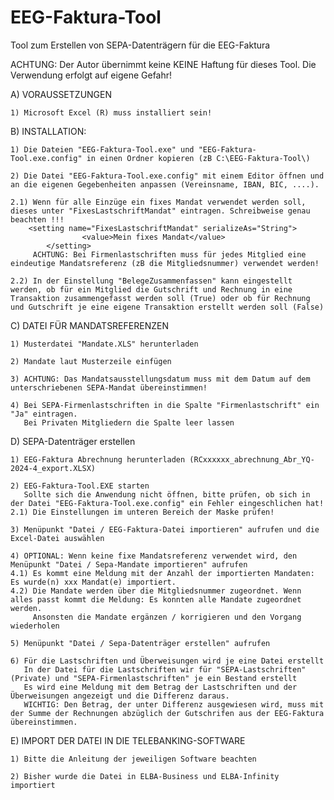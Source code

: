 # EEG-Faktura-Tool
Tool zum Erstellen von SEPA-Datenträgern für die EEG-Faktura

ACHTUNG: Der Autor übernimmt keine KEINE Haftung für dieses Tool. Die Verwendung erfolgt auf eigene Gefahr!

A) VORAUSSETZUNGEN

	1) Microsoft Excel (R) muss installiert sein!

B) INSTALLATION:

	1) Die Dateien "EEG-Faktura-Tool.exe" und "EEG-Faktura-Tool.exe.config" in einen Ordner kopieren (zB C:\EEG-Faktura-Tool\)

	2) Die Datei "EEG-Faktura-Tool.exe.config" mit einem Editor öffnen und an die eigenen Gegebenheiten anpassen (Vereinsname, IBAN, BIC, ....).

	2.1) Wenn für alle Einzüge ein fixes Mandat verwendet werden soll, dieses unter "FixesLastschriftMandat" eintragen. Schreibweise genau beachten !!!
		<setting name="FixesLastschriftMandat" serializeAs="String">
	                <value>Mein fixes Mandat</value>
	        </setting>
	     ACHTUNG: Bei Firmenlastschriften muss für jedes Mitglied eine eindeutige Mandatsreferenz (zB die Mitgliedsnummer) verwendet werden!

	2.2) In der Einstellung "BelegeZusammenfassen" kann eingestellt werden, ob für ein Mitglied die Gutschrift und Rechnung in eine Transaktion zusammengefasst werden soll (True) oder ob für Rechnung und Gutschrift je eine eigene Transaktion erstellt werden soll (False)


C) DATEI FÜR MANDATSREFERENZEN

	1) Musterdatei "Mandate.XLS" herunterladen
 
	2) Mandate laut Musterzeile einfügen
 
	3) ACHTUNG: Das Mandatsausstellungsdatum muss mit dem Datum auf dem unterschriebenen SEPA-Mandat übereinstimmen!
 
	4) Bei SEPA-Firmenlastschriften in die Spalte "Firmenlastschrift" ein "Ja" eintragen.
	   Bei Privaten Mitgliedern die Spalte leer lassen

D) SEPA-Datenträger erstellen

	1) EEG-Faktura Abrechnung herunterladen (RCxxxxxx_abrechnung_Abr_YQ-2024-4_export.XLSX)
 
	2) EEG-Faktura-Tool.EXE starten
 	   Sollte sich die Anwendung nicht öffnen, bitte prüfen, ob sich in der Datei "EEG-Faktura-Tool.exe.config" ein Fehler eingeschlichen hat!   
	2.1) Die Einstellungen im unteren Bereich der Maske prüfen!
 
 	3) Menüpunkt "Datei / EEG-Faktura-Datei importieren" aufrufen und die Excel-Datei auswählen
  
	4) OPTIONAL: Wenn keine fixe Mandatsreferenz verwendet wird, den Menüpunkt "Datei / Sepa-Mandate importieren" aufrufen
	4.1) Es kommt eine Meldung mit der Anzahl der importierten Mandaten: Es wurde(n) xxx Mandat(e) importiert.
	4.2) Die Mandate werden über die Mitgliedsnummer zugeordnet. Wenn alles passt kommt die Meldung: Es konnten alle Mandate zugeordnet werden.
	     Ansonsten die Mandate ergänzen / korrigieren und den Vorgang wiederholen
      
	5) Menüpunkt "Datei / Sepa-Datenträger erstellen" aufrufen
 
	6) Für die Lastschriften und Überweisungen wird je eine Datei erstellt
	   In der Datei für die Lastschriften wir für "SEPA-Lastschriften" (Private) und "SEPA-Firmenlastschriften" je ein Bestand erstellt
	   Es wird eine Meldung mit dem Betrag der Lastschriften und der Überweisungen angezeigt und die Differenz daraus.
	   WICHTIG: Den Betrag, der unter Differenz ausgewiesen wird, muss mit der Summe der Rechnungen abzüglich der Gutschrifen aus der EEG-Faktura übereinstimmen.

E) IMPORT DER DATEI IN DIE TELEBANKING-SOFTWARE

	1) Bitte die Anleitung der jeweiligen Software beachten
 
	2) Bisher wurde die Datei in ELBA-Business und ELBA-Infinity importiert
	    
